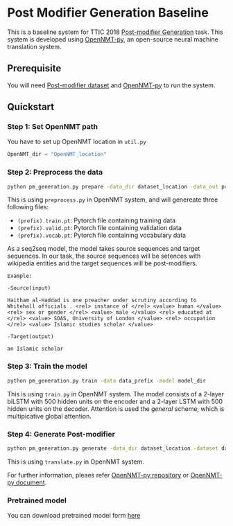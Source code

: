 # Post Modifier Generation Baseline

This is a baseline system for TTIC 2018 [Post-modifier Generation](https://sites.google.com/view/tticlanggen-2018/hackathon/post-modifier-generation) task.
This system is developed using [OpenNMT-py](https://github.com/OpenNMT/OpenNMT-py), an open-source neural machine translation system.

## Prerequisite

You will need [Post-modifier dataset](https://github.com/StonyBrookNLP/PostModifier) and [OpenNMT-py](https://github.com/OpenNMT/OpenNMT-py) to run the system.

## Quickstart

### Step 1: Set OpenNMT path

You have to set up OpenNMT location in `util.py`
```python
OpenNMT_dir = "OpenNMT_location"
```

### Step 2: Preprocess the data

```bash
python pm_generation.py prepare -data_dir dataset_location -data_out prepared_data_location_and_prefix
```

This is using `preprocess.py` in OpenNMT system, and will genereate three following files:

* `(prefix).train.pt`: Pytorch file containing training data
* `(prefix).valid.pt`: Pytorch file containing validation data
* `(prefix).vocab.pt`: Pytorch file containing vocabulary data

As a seq2seq model, the model takes source sequences and target sequences. In our task, the source sequences will be setences with wikipedia entities and the target sequences will be post-modifiers.

```
Example:

-Source(input)

Haitham al-Haddad is one preacher under scrutiny according to Whitehall officials . <rel> instance of </rel> <value> human </value> <rel> sex or gender </rel> <value> male </value> <rel> educated at </rel> <value> SOAS, University of London </value> <rel> occupation </rel> <value> Islamic studies scholar </value>

-Target(output)

an Islamic scholar
```

### Step 3: Train the model

```bash
python pm_generation.py train -data data_prefix -model model_dir
```

This is using `train.py` in OpenNMT system. The model consists of a 2-layer biLSTM with 500 hidden units on the encoder and a 2-layer LSTM with 500 hidden units on the decoder.
Attention is used the *general* scheme, which is multipicative global attention. 

### Step 4: Generate Post-modifier
```bash
python pm_generation.py generate -data_dir dataset_location -dataset dataset_prefix  -model model_dir -out output_file
```

This is using `translate.py` in OpenNMT system.

For further information, pleaes refer [OpenNMT-py repository](https://github.com/OpenNMT/OpenNMT-py#quickstart) or [OpenNMT-py document](http://opennmt.net/OpenNMT-py).

### Pretrained model

You can download pretrained model form [here](https://drive.google.com/file/d/1FvbA7L9T2CfhaRWv1_9hCDsKW8Jq_1ci/view?usp=sharing)
